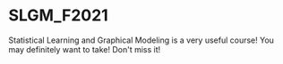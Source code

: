 # SLGM_F2021
Statistical Learning and Graphical Modeling is a very useful course! You may definitely want to take! Don't miss it!
